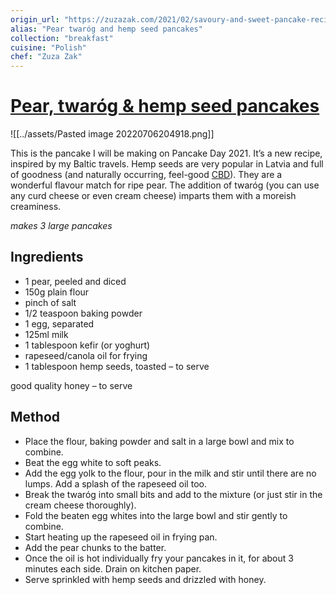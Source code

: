 ```yaml
---
origin_url: "https://zuzazak.com/2021/02/savoury-and-sweet-pancake-recipes-for-pancake-day/"
alias: "Pear twaróg and hemp seed pancakes"
collection: "breakfast"
cuisine: "Polish"
chef: "Zuza Zak"
---
```

# [Pear, twaróg & hemp seed pancakes](http://zuzazak.com/2021/02/savoury-and-sweet-pancake-recipes-for-pancake-day/)

![[../assets/Pasted image 20220706204918.png]]

This is the pancake I will be making on Pancake Day 2021. It’s a new recipe, inspired by my Baltic travels. Hemp seeds are very popular in Latvia and full of goodness (and naturally occurring, feel-good [CBD](https://www.health.harvard.edu/blog/cannabidiol-cbd-what-we-know-and-what-we-dont-2018082414476)). They are a wonderful flavour match for ripe pear. The addition of twaróg (you can use any curd cheese or even cream cheese) imparts them with a moreish creaminess.

*makes 3 large pancakes*

## Ingredients 

* 1 pear, peeled and diced
* 150g plain flour
* pinch of salt
* 1/2 teaspoon baking powder
* 1 egg, separated
* 125ml milk
* 1 tablespoon kefir (or yoghurt)
* rapeseed/canola oil for frying
* 1 tablespoon hemp seeds, toasted – to serve

good quality honey – to serve


## Method


* Place the flour, baking powder and salt in a large bowl and mix to combine.
* Beat the egg white to soft peaks.
* Add the egg yolk to the flour, pour in the milk and stir until there are no lumps. Add a splash of the rapeseed oil too.
* Break the twaróg into small bits and add to the mixture (or just stir in the cream cheese thoroughly).
* Fold the beaten egg whites into the large bowl and stir gently to combine.
* Start heating up the rapeseed oil in frying pan.
* Add the pear chunks to the batter.
* Once the oil is hot individually fry your pancakes in it, for about 3 minutes each side. Drain on kitchen paper.
* Serve sprinkled with hemp seeds and drizzled with honey.